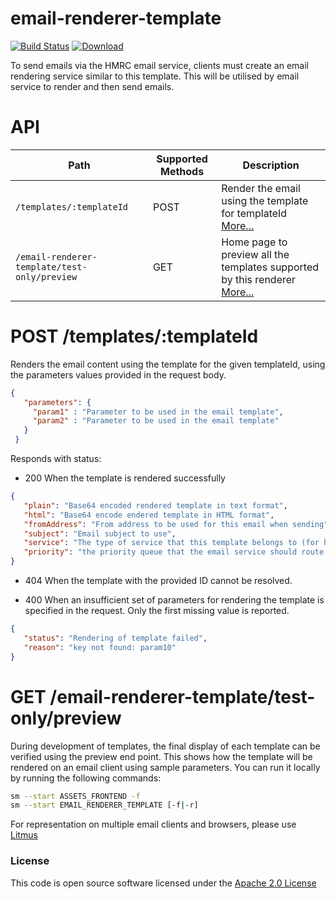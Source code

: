 # email-renderer-template

[![Build Status](https://travis-ci.org/hmrc/email-renderer-template.svg)](https://travis-ci.org/hmrc/email-renderer-template) [ ![Download](https://api.bintray.com/packages/hmrc/releases/email-renderer-template/images/download.svg) ](https://bintray.com/hmrc/releases/email-renderer-template/_latestVersion)

To send emails via the HMRC email service, clients must create an email rendering service similar to this template.
This will be utilised by email service to render and then send emails.

# API
| **Path**                     | **Supported Methods** | **Description** |
| ---------------------------- | --------------------- | --------------- |
| ```/templates/:templateId``` | POST                  | Render the email using the template for templateId [More...](#post-templatestemplateId) |
| ```/email-renderer-template/test-only/preview``` | GET                   | Home page to preview all the templates supported by this renderer [More...](#get-email-renderer-templatetest-onlypreview) |

# POST /templates/:templateId
 
 Renders the email content using the template for the given templateId, using the parameters values provided in the request body.
 
 ``` json
 {
    "parameters": {
      "param1" : "Parameter to be used in the email template",
      "param2" : "Parameter to be used in the email template"
    }
  }
  ```

Responds with status:

* 200 When the template is rendered successfully

 ```json
{
    "plain": "Base64 encoded rendered template in text format",
    "html": "Base64 encode endered template in HTML format",
    "fromAddress": "From address to be used for this email when sending",
    "subject": "Email subject to use", 
    "service": "The type of service that this template belongs to (for hmrc, this corresponds to regime, i.e. sa/paye/etc)",
    "priority": "the priority queue that the email service should route the message to { urgent|standard|background }"
}
 ```
* 404 When the template with the provided ID cannot be resolved.
 
* 400 When an insufficient set of parameters for rendering the template is specified in the request. Only the first missing value is reported.

 ```json
{
    "status": "Rendering of template failed",
    "reason": "key not found: param10"
}
 ```

# GET /email-renderer-template/test-only/preview

During development of templates, the final display of each template can be verified using the preview end point. 
This shows how the template will be rendered on an email client using sample parameters. You can run it locally by running the following commands:
```bash
sm --start ASSETS_FRONTEND -f
sm --start EMAIL_RENDERER_TEMPLATE [-f|-r]
```


For representation on multiple email clients and browsers, please use [Litmus](https://litmus.com/email-testing)

### License

This code is open source software licensed under the [Apache 2.0 License]("http://www.apache.org/licenses/LICENSE-2.0.html")
